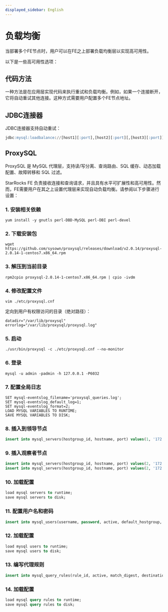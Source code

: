```yaml
---
displayed_sidebar: English
---
```


# 负载均衡

当部署多个FE节点时，用户可以在FE之上部署负载均衡层以实现高可用性。

以下是一些高可用性选项：

## 代码方法

一种方法是在应用层实现代码来执行重试和负载均衡。例如，如果一个连接断开，它将自动重试其他连接。这种方式需要用户配置多个FE节点地址。

## JDBC连接器

JDBC连接器支持自动重试：

```sql
jdbc:mysql:loadbalance://[host1][:port],[host2][:port][,[host3][:port]]...[/[database]][?propertyName1=propertyValue1[&propertyName2=propertyValue2]...]
```

## ProxySQL

ProxySQL 是 MySQL 代理层，支持读/写分离、查询路由、SQL 缓存、动态加载配置、故障转移和 SQL 过滤。

StarRocks FE 负责接收连接和查询请求，并且具有水平可扩展性和高可用性。然而，FE需要用户在其之上设置代理层来实现自动负载均衡。请参阅以下步骤进行设置：

### 1. 安装相关依赖

```shell
yum install -y gnutls perl-DBD-MySQL perl-DBI perl-devel
```

### 2. 下载安装包

```shell
wget https://github.com/sysown/proxysql/releases/download/v2.0.14/proxysql-2.0.14-1-centos7.x86_64.rpm
```

### 3. 解压到当前目录

```shell
rpm2cpio proxysql-2.0.14-1-centos7.x86_64.rpm | cpio -ivdm
```

### 4. 修改配置文件

```shell
vim ./etc/proxysql.cnf 
```

定向到用户有权限访问的目录（绝对路径）：

```vim
datadir="/var/lib/proxysql"
errorlog="/var/lib/proxysql/proxysql.log"
```

### 5. 启动

```shell
./usr/bin/proxysql -c ./etc/proxysql.cnf --no-monitor
```

### 6. 登录

```shell
mysql -u admin -padmin -h 127.0.0.1 -P6032
```

### 7. 配置全局日志

```shell
SET mysql-eventslog_filename='proxysql_queries.log';
SET mysql-eventslog_default_log=1;
SET mysql-eventslog_format=2;
LOAD MYSQL VARIABLES TO RUNTIME;
SAVE MYSQL VARIABLES TO DISK;
```

### 8. 插入到领导节点

```sql
insert into mysql_servers(hostgroup_id, hostname, port) values(1, '172.26.92.139', 8533);
```

### 9. 插入观察者节点

```sql
insert into mysql_servers(hostgroup_id, hostname, port) values(2, '172.26.34.139', 9931);
insert into mysql_servers(hostgroup_id, hostname, port) values(2, '172.26.34.140', 9931);
```

### 10. 加载配置

```sql
load mysql servers to runtime;
save mysql servers to disk;
```

### 11. 配置用户名和密码

```sql
insert into mysql_users(username, password, active, default_hostgroup, backend, frontend) values('root', '*94BDCEBE19083CE2A1F959FD02F964C7AF4CFC29', 1, 1, 1, 1);
```

### 12. 加载配置

```sql
load mysql users to runtime; 
save mysql users to disk;
```

### 13. 编写代理规则

```sql
insert into mysql_query_rules(rule_id, active, match_digest, destination_hostgroup, mirror_hostgroup, apply) values(1, 1, '.', 1, 2, 1);
```

### 14. 加载配置

```sql
load mysql query rules to runtime; 
save mysql query rules to disk;
```